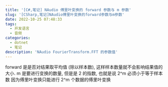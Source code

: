 ```yaml
---
title: '[C#,笔记] NAudio 傅里叶变换的 forward 参数与 m 参数'
slug: '[CSharp,笔记]NAudio傅里叶变换的forward参数与m参数'
date: 2022-10-25 07:48:33
tags:
  - 开发语言
  - 音频
categories:
  - dotnet
  - 笔记
description: 'NAudio FourierTransform.FFT 的参数值'
---
```


forward 是是否对结果取平均值 (除以样本数), 这样样本数量就不会影响结果值的大小.
m 是要进行变换的数量, 但是是 2 的指数, 也就是说 2^m 必须小于等于样本数
因为傅里叶变换只能进行 2^m 个数据的傅里叶变换
